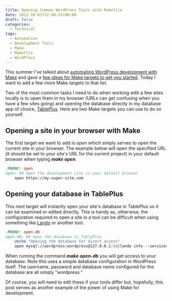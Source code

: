 ```yaml
---
title: Opening Common WordPress Tools with Makefile
date: 2021-10-01T12:48:51+00:00
draft: false
categories:
  - Technical
tags:
  - Automation
  - Development Tools
  - Make
  - Makefile
  - WordPress
---
```


This summer I've talked about [automating WordPress development with Make][1] and gave a [few ideas for Make targets to get you started][2]. Today I want to add a few more Make targets to that list.

Two of the most common tasks I need to do when working with a few sites locally is to open them in my browser (URLs can get confusing when you have a few sites going) and opening the database directly in my database app of choice, [TablePlus][3]. Here are two Make targets you can use to do so yourself.

## Opening a site in your browser with Make

The first target we want to add is _open_ which simply serves to open the current site in your browser. The example below will open the specified URL (it should be set to your site's URL for the current project) in your default browser when typing **_make open_**.

``` makefile
.PHONY: open
open: ## Open the development site in your default browser
	open https://my-super-site.com
```

## Opening your database in TablePlus

This next target will instantly open your site's database in TablePlus so it can be examined or edited directly. This is handy as, otherwise, the configuration required to open a site in a tool can be difficult when using something like [Lando][4] or another tool.

``` makefile
.PHONY: open-db
open-db: ## Open the database in TablePlus
	@echo "Opening the database for direct access"
	open mysql://wordpress:wordpress@127.0.0.1:$$(lando info --service=database --path 0.external_connection.port | tr -d "'")/wordpress?enviroment=local&name=$database&safeModeLevel=0&advancedSafeModeLevel=0
```

When running the command **_make open-db_** you will get access to your database. Note this uses a simple database configuration in WordPress itself. The username, password and database name configured for the database are all simply "wordpress."

Of course, you will need to edit these if your tools differ but, hopefully, this post serves as another example of the power of using Make for development.

 [1]: /2021/07/automating-wordpress-development-with-make/
 [2]: /2021/08/three-uses-for-make-in-wordpress-development/
 [3]: https://tableplus.com/
 [4]: https://lando.dev/
